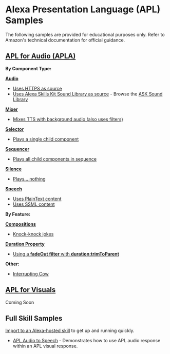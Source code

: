 # Alexa Presentation Language (APL) Samples

The following samples are provided for educational purposes only. Refer to Amazon's technical documentation for official guidance.  

## [APL for Audio (APLA)](https://developer.amazon.com/en-US/docs/alexa/alexa-presentation-language/apl-for-audio-reference.html)
**By Component Type:**  

[**Audio**](https://developer.amazon.com/en-US/docs/alexa/alexa-presentation-language/apla-audio.html)
 * [Uses HTTPS as source](audio-https.json)
 * [Uses Alexa Skills Kit Sound Library as source](audio-soundbank.json) - Browse the [ASK Sound Library](https://developer.amazon.com/en-US/docs/alexa/custom-skills/ask-soundlibrary.html)  
 
[**Mixer**](https://developer.amazon.com/en-US/docs/alexa/alexa-presentation-language/apla-mixer.html)
 * [Mixes TTS with background audio (also uses filters)](mixer.json)  
 
[**Selector**](https://developer.amazon.com/en-US/docs/alexa/alexa-presentation-language/apla-selector.html)
 * [Plays a single child component](selector.json)  
 
[**Sequencer**](https://developer.amazon.com/en-US/docs/alexa/alexa-presentation-language/apla-sequencer.html)
 * [Plays all child components in sequence](sequencer.json)  
 
[**Silence**](https://developer.amazon.com/en-US/docs/alexa/alexa-presentation-language/apla-silence.html)
 * [Plays... nothing](silence.json)  
 
[**Speech**](https://developer.amazon.com/en-US/docs/alexa/alexa-presentation-language/apla-speech.html)  
 * [Uses PlainText content](speech-plaintext.json)
 * [Uses SSML content](speech-ssml.json)

**By Feature:**  

[**Compositions**](https://developer.amazon.com/en-US/docs/alexa/alexa-presentation-language/apla-compositions.html) 
* [Knock-knock jokes](knock-knock.json)

[**Duration Property**](https://developer.amazon.com/en-US/docs/alexa/alexa-presentation-language/apla-component.html#duration) 
* [Using a **fadeOut filter** with **duration:trimToParent**](fade-out-trim-to-parent.json)

**Other:**
* [Interrupting Cow](interrupting-cow.json)

## [APL for Visuals](https://developer.amazon.com/en-US/docs/alexa/alexa-presentation-language/understand-apl.html)
Coming Soon

## Full Skill Samples
[Import to an Alexa-hosted skill](https://developer.amazon.com/en-US/docs/alexa/hosted-skills/alexa-hosted-skills-git-import.html) to get up and running quickly.
* [APL Audio to Speech](https://github.com/austinvach/apl-audio-to-speech) - Demonstrates how to use APL audio response within an APL visual response.

